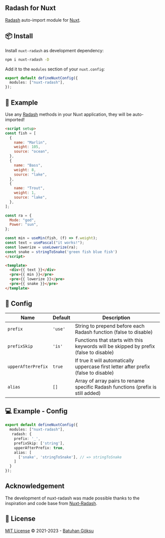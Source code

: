 ## Radash for Nuxt

[Radash](https://radash-docs.vercel.app) auto-import module for [Nuxt](https://nuxtjs.org).

## 📦 Install

Install `nuxt-radash` as development dependency:

```bash
npm i nuxt-radash -D
```

Add it to the `modules` section of your `nuxt.config`:

```ts
export default defineNuxtConfig({
  modules: ["nuxt-radash"],
});
```

## 🚀 Example

Use any [Radash](https://radash-docs.vercel.app/) methods in your Nuxt application, they will be auto-imported!

```html
<script setup>
const fish = [
  {
    name: "Marlin",
    weight: 105,
    source: "ocean",
  },
  {
    name: "Bass",
    weight: 8,
    source: "lake",
  },
  {
    name: "Trout",
    weight: 1,
    source: "lake",
  },
];

const ra = {
  Mode: "god",
  Power: "sun",
};

const min = useMin(fish, (f) => f.weight);
const text = usePascal("it works!");
const lowerize = useLowerize(ra);
const snake = stringToSnake('green fish blue fish')
</script>

<template>
  <div>{{ text }}</div>
  <pre>{{ min }}</pre>
  <pre>{{ lowerize }}</pre>
  <pre>{{ snake }}</pre>
</template>
```

## 🔨 Config

| Name               | Default | Description                                                                           |
| ------------------ | ------- | ------------------------------------------------------------------------------------- |
| `prefix`           | `'use'` | String to prepend before each Radash function (false to disable)                      |
| `prefixSkip`       | `'is'`  | Functions that starts with this keywords will be skipped by prefix (false to disable) |
| `upperAfterPrefix` | `true`  | If true it will automatically uppercase first letter after prefix (false to disable)  |
| `alias`            | `[]`    | Array of array pairs to rename specific Radash functions (prefix is still added)      |

## 💻 Example - Config

```ts
export default defineNuxtConfig({
  modules: ["nuxt-radash"],
   radash: {
    prefix: '_',
    prefixSkip: ['string'],
    upperAfterPrefix: true,
    alias: [
      ['snake', 'stringToSnake'], // => stringToSnake
    ]
  }
});
```

## Acknowledgement
The development of nuxt-radash was made possible thanks to the inspiration and code base from [Nuxt-Radash](https://github.com/cipami/nuxt-Radash).

## 📄 License

[MIT License](https://github.com/bbg/nuxt-radash/blob/master/LICENSE) © 2021-2023 - [Batuhan Göksu](https://github.com/bbg)
